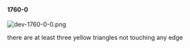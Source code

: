 #### 1760-0
![dev-1760-0-0.png](https://github.com/lil-lab/nlvr/raw/master/nlvr/dev/images/0/dev-1760-0-0.png "dev-1760-0-0.png")

there are at least three yellow triangles not touching any edge
